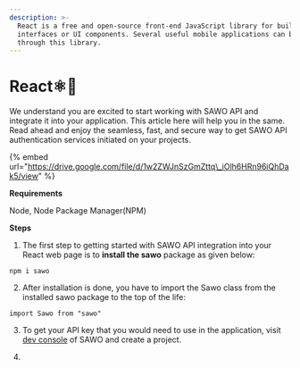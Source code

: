 ```yaml
---
description: >-
  React is a free and open-source front-end JavaScript library for building user
  interfaces or UI components. Several useful mobile applications can be built
  through this library.
---
```


# React⚛️🤘

We understand you are excited to start working with SAWO API and integrate it into your application. This article here will help you in the same. Read ahead and enjoy the seamless, fast, and secure way to get SAWO API authentication services initiated on your projects.  


{% embed url="https://drive.google.com/file/d/1w2ZWJnSzGmZttq\_iOlh6HRn96iQhDak5/view" %}



**Requirements**

Node, Node Package Manager\(NPM\)

**Steps**

1. The first step to getting started with SAWO API integration into your React web page is to **install the sawo** package as given below:

```text
npm i sawo
```

2. After installation is done, you have to import the Sawo class from the installed sawo package to the top of the life:

```text
import Sawo from "sawo"
```

3. To get your API key that you would need to use in the application, visit [dev console](https://dev.sawolabs.com/) of SAWO and create a project.

4.  

